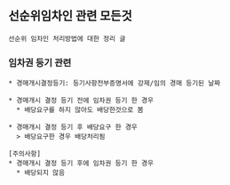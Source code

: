 ## 선순위임차인 관련 모든것
```
선순위 임차인 처리방법에 대한 정리 글
```

### 임차권 등기 관련
```
* 경매개시결정등기: 등기사항전부증명서에 강제/임의 경매 등기된 날짜

* 경매개시 결정 등기 전에 임차권 등기 한 경우
  * 배당요구를 하지 않아도 배당한것으로 봄

* 경매개시 결정 등기 후 배당요구 한 경우
  > 배당요구한 경우 배당처리됨
  
[주의사항]
* 경매개시 결정 등기 후에 임차권 등기 한 경우
  * 배당되지 않음
  
```
